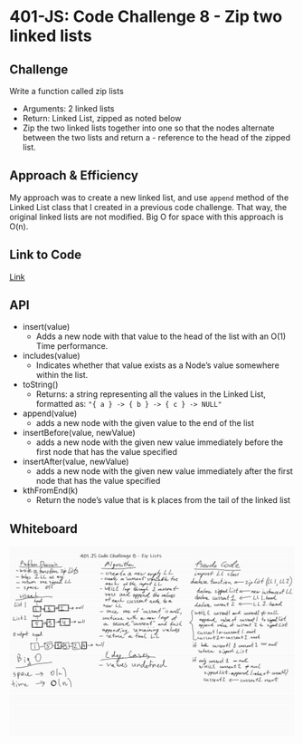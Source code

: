 # 401-JS: Code Challenge 8 - Zip two linked lists

## Challenge

Write a function called zip lists

- Arguments: 2 linked lists
- Return: Linked List, zipped as noted below
- Zip the two linked lists together into one so that the nodes alternate between the two lists and return a - reference to the head of the zipped list.
  
## Approach & Efficiency
<!-- What approach did you take? Why? What is the Big O space/time for this approach? -->

My approach was to create a new linked list, and use `append` method of the Linked List class that I created in a previous code challenge. That way, the original linked lists are not modified. Big O for space with this approach is O(n).

## Link to Code

[Link](https://github.com/ag961/data-structures-and-algorithms/blob/main/javascript/linked-list-zip/zipList.js)

## API
<!-- Description of each method publicly available to your Linked List -->

- insert(value)
  - Adds a new node with that value to the head of the list with an O(1) Time performance.
- includes(value)
  - Indicates whether that value exists as a Node’s value somewhere within the list.
- toString()
  - Returns: a string representing all the values in the Linked List, formatted as: ```"{ a } -> { b } -> { c } -> NULL"```
- append(value)
  - adds a new node with the given value to the end of the list
- insertBefore(value, newValue)
  - adds a new node with the given new value immediately before the first node that has the value specified
- insertAfter(value, newValue)
  - adds a new node with the given new value immediately after the first node that has the value specified
- kthFromEnd(k)
  - Return the node’s value that is k places from the tail of the linked list
  

## Whiteboard

![WB](code-challenge-8.png)